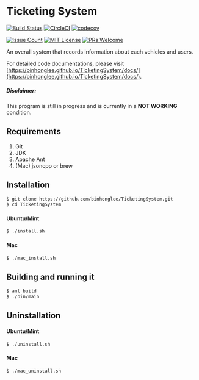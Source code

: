 # Ticketing System
[![Build Status](https://travis-ci.org/binhonglee/TicketingSystem.svg?branch=master)](https://travis-ci.org/binhonglee/TicketingSystem)
[![CircleCI](https://circleci.com/gh/binhonglee/TicketingSystem.svg?style=shield)](https://circleci.com/gh/binhonglee/TicketingSystem)
[![codecov](https://codecov.io/gh/binhonglee/TicketingSystem/branch/master/graph/badge.svg)](https://codecov.io/gh/binhonglee/TicketingSystem)

[![Issue Count](https://codeclimate.com/github/binhonglee/TicketingSystem/badges/issue_count.svg)](https://codeclimate.com/github/binhonglee/TicketingSystem)
[![MIT License](https://img.shields.io/badge/license-MIT-blue.svg)](https://github.com/binhonglee/TicketingSystem/blob/master/LICENSE)
[![PRs Welcome](https://img.shields.io/badge/PRs-welcome-brightgreen.svg?style=flat-square)](http://makeapullrequest.com)


An overall system that records information about each vehicles and users.

For detailed code documentations, please visit [https://binhonglee.github.io/TicketingSystem/docs/](https://binhonglee.github.io/TicketingSystem/docs/).

##### Disclaimer:

This program is still in progress and is currently in a **NOT WORKING** condition.

## Requirements

1. Git
2. JDK
3. Apache Ant
4. (Mac) jsoncpp or brew

## Installation

```sh
$ git clone https://github.com/binhonglee/TicketingSystem.git
$ cd TicketingSystem
```

#### Ubuntu/Mint

```sh
$ ./install.sh
```

#### Mac

```sh
$ ./mac_install.sh
```

## Building and running it

```sh
$ ant build
$ ./bin/main
```

## Uninstallation

#### Ubuntu/Mint

```sh
$ ./uninstall.sh
```

#### Mac

```sh
$ ./mac_uninstall.sh
```
